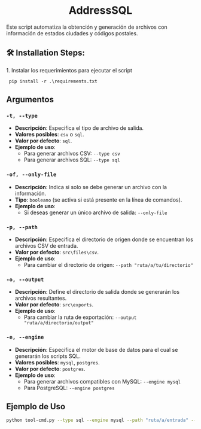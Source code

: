 <h1 align="center" id="title">AddressSQL</h1>

<p id="description">Este script automatiza la obtención y generación de archivos con información de estados ciudades y códigos postales.</p>

<h2>🛠️ Installation Steps:</h2>

<p>1. Instalar los requerimientos para ejecutar el script</p>

```
 pip install -r .\requirements.txt
```

## Argumentos

### `-t, --type`
- **Descripción**: Especifica el tipo de archivo de salida.
- **Valores posibles**: `csv` o `sql`.
- **Valor por defecto**: `sql`.
- **Ejemplo de uso**:
  - Para generar archivos CSV: `--type csv`
  - Para generar archivos SQL: `--type sql`

### `-of, --only-file`
- **Descripción**: Indica si solo se debe generar un archivo con la información.
- **Tipo**: `booleano` (se activa si está presente en la línea de comandos).
- **Ejemplo de uso**: 
  - Si deseas generar un único archivo de salida: `--only-file`

### `-p, --path`
- **Descripción**: Especifica el directorio de origen donde se encuentran los archivos CSV de entrada.
- **Valor por defecto**: `src\files\csv`.
- **Ejemplo de uso**: 
  - Para cambiar el directorio de origen: `--path "ruta/a/tu/directorio"`

### `-o, --output`
- **Descripción**: Define el directorio de salida donde se generarán los archivos resultantes.
- **Valor por defecto**: `src\exports`.
- **Ejemplo de uso**: 
  - Para cambiar la ruta de exportación: `--output "ruta/a/directorio/output"`

### `-e, --engine`
- **Descripción**: Especifica el motor de base de datos para el cual se generarán los scripts SQL.
- **Valores posibles**: `mysql`, `postgres`.
- **Valor por defecto**: `postgres`.
- **Ejemplo de uso**: 
  - Para generar archivos compatibles con MySQL: `--engine mysql`
  - Para PostgreSQL: `--engine postgres`

## Ejemplo de Uso

```bash
python tool-cmd.py --type sql --engine mysql --path "ruta/a/entrada" --output "ruta/a/salida" --only-file